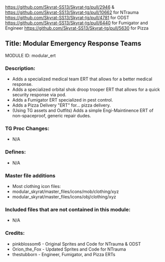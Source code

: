 https://github.com/Skyrat-SS13/Skyrat-tg/pull/2946 & https://github.com/Skyrat-SS13/Skyrat-tg/pull/10662 for NTrauma
https://github.com/Skyrat-SS13/Skyrat-tg/pull/4781 for ODST
https://github.com/Skyrat-SS13/Skyrat-tg/pull/6440 for Fumigator and Engineer
https://github.com/Skyrat-SS13/Skyrat-tg/pull/5630 for Pizza

## Title: Modular Emergency Response Teams

MODULE ID: modular_ert

### Description:

- Adds a specialized medical team ERT that allows for a better medical response.
- Adds a specialized orbital shok droop trooper ERT that allows for a quick security response via pod.
- Adds a Fumigator ERT specialized in pest control.
- Adds a Pizza Delivery "ERT" for... pizza delivery.
- (Using TG assets and Outfits) Adds a simple Engi-Maintinence ERT of non-spaceproof, generic repair dudes.

### TG Proc Changes:

- N/A

### Defines:

- N/A

### Master file additions

- Most clothing icon files:
- modular_skyrat/master_files/icons/mob/clothing/xyz
- modular_skyrat/master_files/icons/obj/clothing/xyz

### Included files that are not contained in this module:

- N/A

### Credits:

- pinkblossom6 - Original Sprites and Code for NTrauma & ODST
- Orion_the_Fox - Updated Sprites and Code for NTrauma
- thestubborn - Engineer, Fumigator, and Pizza ERTs
